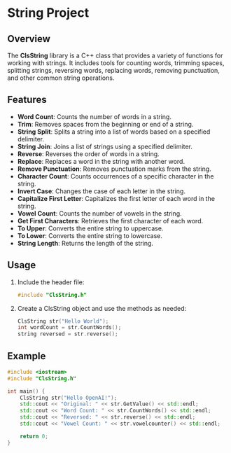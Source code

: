 # String Project
## Overview
The **ClsString** library is a C++ class that provides a variety of functions for working with strings. It includes tools for counting words, trimming spaces, splitting strings, reversing words, replacing words, removing punctuation, and other common string operations.

## Features
- **Word Count**: Counts the number of words in a string.
- **Trim**: Removes spaces from the beginning or end of a string.
- **String Split**: Splits a string into a list of words based on a specified delimiter.
- **String Join**: Joins a list of strings using a specified delimiter.
- **Reverse**: Reverses the order of words in a string.
- **Replace**: Replaces a word in the string with another word.
- **Remove Punctuation**: Removes punctuation marks from the string.
- **Character Count**: Counts occurrences of a specific character in the string.
- **Invert Case**: Changes the case of each letter in the string.
- **Capitalize First Letter**: Capitalizes the first letter of each word in the string.
- **Vowel Count**: Counts the number of vowels in the string.
- **Get First Characters**: Retrieves the first character of each word.
- **To Upper**: Converts the entire string to uppercase.
- **To Lower**: Converts the entire string to lowercase.
- **String Length**: Returns the length of the string.

## Usage
1. Include the header file:
    ```cpp
    #include "ClsString.h"
    ```
2. Create a ClsString object and use the methods as needed:
    ```cpp
    ClsString str("Hello World");
    int wordCount = str.CountWords();
    string reversed = str.reverse();
    ```

## Example
```cpp
#include <iostream>
#include "ClsString.h"

int main() {
    ClsString str("Hello OpenAI!");
    std::cout << "Original: " << str.GetValue() << std::endl;
    std::cout << "Word Count: " << str.CountWords() << std::endl;
    std::cout << "Reversed: " << str.reverse() << std::endl;
    std::cout << "Vowel Count: " << str.vowelcounter() << std::endl;

    return 0;
}
```
